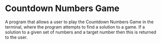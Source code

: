 # Countdown Numbers Game

A program that allows a user to play the Countdown Numbers Game in the terminal, where the program attempts to find a solution to a game. If a solution to a given set of numbers and a target number then this is returned to the user.  
 
